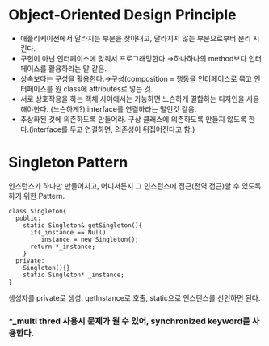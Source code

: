 # Object-Oriented Design Principle
- 애플리케이션에서 달라지는 부분을 찾아내고, 달라지지 않는 부분으로부터 분리 시킨다.
- 구현이 아닌 인터페이스에 맞춰서 프로그래밍한다.→하나하나의 method보다 인터페이스를 활용하라는 말 같음.
- 상속보다는 구성을 활용한다.→구성(composition = 행동을 인터페이스로 묶고 인터페이스를 원 class에 attributes로 넣는 것.
- 서로 상호작용을 하는 객체 사이에서는 가능하면 느슨하게 결합하는 디자인을 사용해야한다. (느슨하게?) interface를 연결하라는 말인것 같음.
- 추상화된 것에 의존하도록 만들어라. 구상 클래스에 의존하도록 만들지 않도록 한다.(interface를 두고 연결하면, 의존성이 뒤집어진다고 함.)

# Singleton Pattern
인스턴스가 하나만 만들어지고, 어디서든지 그 인스턴스에 접근(전역 접근)할 수 있도록 하기 위한 Pattern.

```
class Singleton{
  public:
    static Singleton& getSingleton(){
      if(_instance == Null)
        _instance = new Singleton();
      return *_instance;
    }
  private:
    Singleton(){}
    static Singleton* _instance;
}
```
생성자를 private로 생성, getInstance로 호출, static으로 인스턴스를 선언하면 된다.
### *_multi thred 사용시 문제가 될 수 있어, synchronized keyword를 사용한다.
